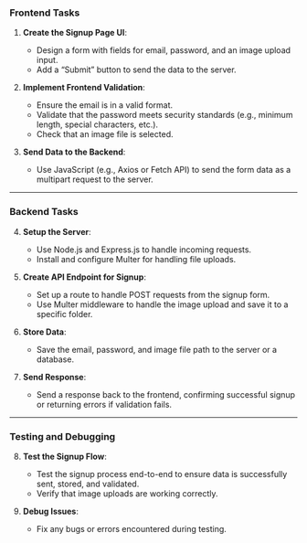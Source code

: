 ### **Frontend Tasks**
1. **Create the Signup Page UI**:
   - Design a form with fields for email, password, and an image upload input.
   - Add a “Submit” button to send the data to the server.

2. **Implement Frontend Validation**:
   - Ensure the email is in a valid format.
   - Validate that the password meets security standards (e.g., minimum length, special characters, etc.).
   - Check that an image file is selected.

3. **Send Data to the Backend**:
   - Use JavaScript (e.g., Axios or Fetch API) to send the form data as a multipart request to the server.

---

### **Backend Tasks**
4. **Setup the Server**:
   - Use Node.js and Express.js to handle incoming requests.
   - Install and configure Multer for handling file uploads.

5. **Create API Endpoint for Signup**:
   - Set up a route to handle POST requests from the signup form.
   - Use Multer middleware to handle the image upload and save it to a specific folder.

6. **Store Data**:
   - Save the email, password, and image file path to the server or a database.

7. **Send Response**:
   - Send a response back to the frontend, confirming successful signup or returning errors if validation fails.

---

### **Testing and Debugging**
8. **Test the Signup Flow**:
   - Test the signup process end-to-end to ensure data is successfully sent, stored, and validated.
   - Verify that image uploads are working correctly.

9. **Debug Issues**:
   - Fix any bugs or errors encountered during testing.